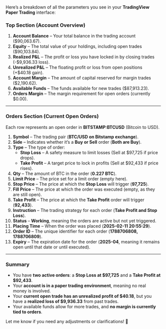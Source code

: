 Here’s a breakdown of all the parameters you see in your **TradingView Paper Trading** interface:

### **Top Section (Account Overview)**
1. **Account Balance** – Your total balance in the trading account ($90,063.67).
2. **Equity** – The total value of your holdings, including open trades ($90,103.84).
3. **Realized P&L** – The profit or loss you have locked in by closing trades (-$9,936.33 loss).
4. **Unrealized P&L** – The floating profit or loss from open positions (+$40.18 gain).
5. **Account Margin** – The amount of capital reserved for margin trades ($2,190.62).
6. **Available Funds** – The funds available for new trades ($87,913.23).
7. **Orders Margin** – The margin requirement for open orders (currently $0.00).

---

### **Orders Section (Current Open Orders)**
Each row represents an open order in **BITSTAMP:BTCUSD** (Bitcoin to USD).

1. **Symbol** – The trading pair (**BTC/USD on Bitstamp exchange**).
2. **Side** – Indicates whether it’s a **Buy or Sell** order (**Both are Buy**).
3. **Type** – The type of order:
   - **Stop Loss** – A safety measure to limit losses (Sell at $97,725 if price drops).
   - **Take Profit** – A target price to lock in profits (Sell at $92,433 if price rises).
4. **Qty** – The amount of BTC in the order (**0.227 BTC**).
5. **Limit Price** – The price set for a limit order (empty here).
6. **Stop Price** – The price at which the **Stop Loss** will trigger (**97,725**).
7. **Fill Price** – The price at which the order was executed (empty, as they are still open).
8. **Take Profit** – The price at which the **Take Profit** order will trigger (**92,433**).
9. **Instruction** – The trading strategy for each order (**Take Profit and Stop Loss**).
10. **Status** – **Working**, meaning the orders are active but not yet triggered.
11. **Placing Time** – When the order was placed (**2025-02-11 20:55:29**).
12. **Order ID** – The unique identifier for each order (**1788706808, 1788706809**).
13. **Expiry** – The expiration date for the order (**2025-04**, meaning it remains open until that date or until executed).

---

### **Summary**
- You have **two active orders**: a **Stop Loss at $97,725** and a **Take Profit at $92,433**.
- Your **account is in a paper trading environment**, meaning no real money is involved.
- Your **current open trade has an unrealized profit of $40.18**, but you have a **realized loss of $9,936.33** from past trades.
- Your available funds allow for more trades, and **no margin is currently tied to orders**.

Let me know if you need any adjustments or clarifications! 🚀